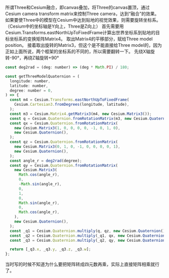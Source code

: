 所谓Three和Cesium融合，即canvas叠加，将Three的canvas置顶，通过Cesium camera transform matrix来控制Three camera，达到“融合”的效果。
如果要使Three中的模型在Cesium中达到贴地的视觉效果，则需要旋转坐标系。（Cesium中的坐标轴是Y向上，Three是Z向上）
首先需要用Cesium.Transforms.eastNorthUpToFixedFrame计算出世界坐标系到贴地的目标坐标系的变换矩阵Matrix4。
取出Matrix4的平移部分，赋给Three model position。
接着取出旋转的Matrix3，但这个是不能直接给Three model的，因为正如上面所说，两个框架的坐标系的不同的，所以需要翻转一下。
先绕X轴旋转-90°，再绕Z轴旋转+90°

```javascript
const deg2rad = (deg: number) => (deg * Math.PI) / 180;

const getThreeModelQuaternion = (
  longitude: number,
  latitude: number,
  degree: number = 0,
) => {
  const m4 = Cesium.Transforms.eastNorthUpToFixedFrame(
    Cesium.Cartesian3.fromDegrees(longitude, latitude),
  );
  const m3 = Cesium.Matrix4.getMatrix3(m4, new Cesium.Matrix3());
  const q = Cesium.Quaternion.fromRotationMatrix(m3, new Cesium.Quaternion());
  const qx = Cesium.Quaternion.fromRotationMatrix(
    new Cesium.Matrix3(1, 0, 0, 0, 0, -1, 0, 1, 0),
    new Cesium.Quaternion(),
  );
  const qz = Cesium.Quaternion.fromRotationMatrix(
    new Cesium.Matrix3(0, 1, 0, -1, 0, 0, 0, 0, 1),
    new Cesium.Quaternion(),
  );
  const angle_r = deg2rad(degree);
  const qy = Cesium.Quaternion.fromRotationMatrix(
    new Cesium.Matrix3(
      Math.cos(angle_r),
      0,
      -Math.sin(angle_r),
      0,
      1,
      0,
      Math.sin(angle_r),
      0,
      Math.cos(angle_r),
    ),
    new Cesium.Quaternion(),
  );
  const _q1 = Cesium.Quaternion.multiply(q, qz, new Cesium.Quaternion());
  const _q2 = Cesium.Quaternion.multiply(_q1, qx, new Cesium.Quaternion());
  const _q3 = Cesium.Quaternion.multiply(_q2, qy, new Cesium.Quaternion());

  return [_q3.x, _q3.y, _q3.z, _q3.w];
};
```

当时写的时候不知道为什么要把矩阵转成四元数再乘，实际上直接矩阵相乘就行了。
